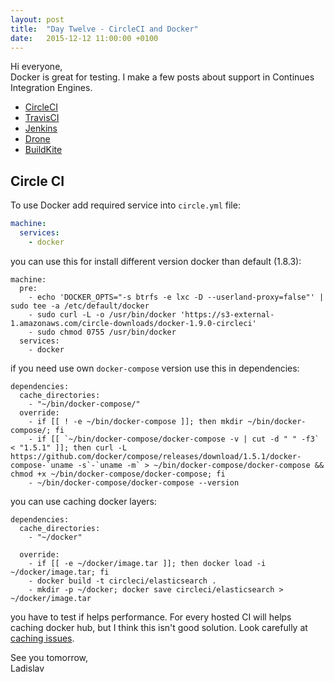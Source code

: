 ```yaml
---
layout: post
title:  "Day Twelve - CircleCI and Docker"
date:   2015-12-12 11:00:00 +0100
---
```


Hi everyone,<br>
Docker is great for testing. I make a few posts about support in Continues Integration Engines.

- [CircleCI](https://circleci.com/docs/docker)
- [TravisCI](https://docs.travis-ci.com/user/docker/)
- [Jenkins](https://github.com/jenkinsci/docker)
- [Drone](http://drone.io/)
- [BuildKite](https://buildkite.com/docs/guides/docker-containerized-builds)

## Circle CI

To use Docker add required service into `circle.yml` file:

```yaml
machine:
  services:
    - docker
```

you can use this for install different version docker than default (1.8.3):

```
machine:
  pre:
    - echo 'DOCKER_OPTS="-s btrfs -e lxc -D --userland-proxy=false"' | sudo tee -a /etc/default/docker
    - sudo curl -L -o /usr/bin/docker 'https://s3-external-1.amazonaws.com/circle-downloads/docker-1.9.0-circleci'
    - sudo chmod 0755 /usr/bin/docker
  services:
    - docker
```

if you need use own `docker-compose` version use this in dependencies:

```
dependencies:
  cache_directories:
    - "~/bin/docker-compose/"
  override:
    - if [[ ! -e ~/bin/docker-compose ]]; then mkdir ~/bin/docker-compose/; fi
    - if [[ `~/bin/docker-compose/docker-compose -v | cut -d " " -f3` < "1.5.1" ]]; then curl -L https://github.com/docker/compose/releases/download/1.5.1/docker-compose-`uname -s`-`uname -m` > ~/bin/docker-compose/docker-compose && chmod +x ~/bin/docker-compose/docker-compose; fi
    - ~/bin/docker-compose/docker-compose --version
```

you can use caching docker layers:

```
dependencies:
  cache_directories:
    - "~/docker"

  override:
    - if [[ -e ~/docker/image.tar ]]; then docker load -i ~/docker/image.tar; fi
    - docker build -t circleci/elasticsearch .
    - mkdir -p ~/docker; docker save circleci/elasticsearch > ~/docker/image.tar
```

you have to test if helps performance. For every hosted CI will helps caching docker hub, but I think this isn't good solution. Look carefully at [caching issues](https://circleci.com/docs/docker#some-known-caching-issues).

See you tomorrow,<br>
Ladislav
